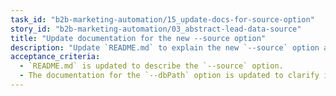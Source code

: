 ```yaml
---
task_id: "b2b-marketing-automation/15_update-docs-for-source-option"
story_id: "b2b-marketing-automation/03_abstract-lead-data-source"
title: "Update documentation for the new --source option"
description: "Update `README.md` to explain the new `--source` option and how to configure Google Sheets access."
acceptance_criteria:
  - `README.md` is updated to describe the `--source` option.
  - The documentation for the `--dbPath` option is updated to clarify it's for the `duckdb` source.
---
```


